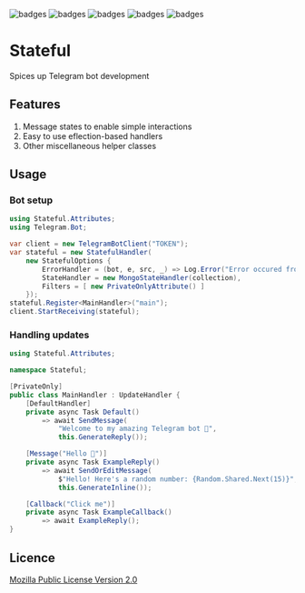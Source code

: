 ![badges](https://img.shields.io/github/contributors/TheAirBlow/Stateful.svg)
![badges](https://img.shields.io/github/forks/TheAirBlow/Stateful.svg)
![badges](https://img.shields.io/github/stars/TheAirBlow/Stateful.svg)
![badges](https://img.shields.io/github/issues/TheAirBlow/Stateful.svg)
![badges](https://github.com/TheAirBlow/Stateful/actions/workflows/nuget.yml/badge.svg)
# Stateful
Spices up Telegram bot development

## Features
1) Message states to enable simple interactions
2) Easy to use eflection-based handlers
3) Other miscellaneous helper classes

## Usage
### Bot setup
```csharp
using Stateful.Attributes;
using Telegram.Bot;

var client = new TelegramBotClient("TOKEN");
var stateful = new StatefulHandler(
    new StatefulOptions {
        ErrorHandler = (bot, e, src, _) => Log.Error("Error occured from {0}: {1}", src, e),
        StateHandler = new MongoStateHandler(collection),
        Filters = [ new PrivateOnlyAttribute() ]
    });
stateful.Register<MainHandler>("main");
client.StartReceiving(stateful);
```

### Handling updates
```csharp
using Stateful.Attributes;

namespace Stateful;

[PrivateOnly]
public class MainHandler : UpdateHandler {
    [DefaultHandler]
    private async Task Default()
        => await SendMessage(
            "Welcome to my amazing Telegram bot 👋", 
            this.GenerateReply());

    [Message("Hello 👋")]
    private async Task ExampleReply()
        => await SendOrEditMessage(
            $"Hello! Here's a random number: {Random.Shared.Next(15)}", 
            this.GenerateInline());

    [Callback("Click me")]
    private async Task ExampleCallback()
        => await ExampleReply();
}
```

## Licence
[Mozilla Public License Version 2.0](https://github.com/TheAirBlow/Syndical/blob/main/LICENCE)
